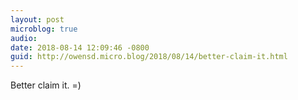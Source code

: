 ```yaml
---
layout: post
microblog: true
audio: 
date: 2018-08-14 12:09:46 -0800
guid: http://owensd.micro.blog/2018/08/14/better-claim-it.html
---
```

Better claim it. =)
